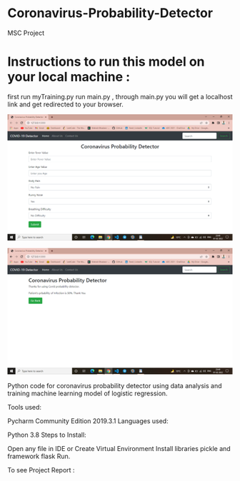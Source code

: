 # Coronavirus-Probability-Detector
MSC Project

# Instructions to run this model on your local machine :
first run myTraining.py
run main.py , through main.py you will get a localhost link and get redirected to your browser.

![](./ss1.png)

![](./ss2.png)


Python code for coronavirus probability detector using data analysis and training machine learning model of logistic regression.

Tools used:

Pycharm Community Edition 2019.3.1
Languages used:

Python 3.8
Steps to Install:

Open any file in IDE or Create Virtual Environment
Install libraries pickle and framework flask
Run.

To see Project Report :


